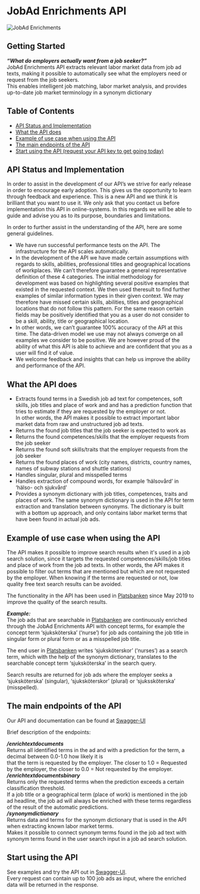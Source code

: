 
# JobAd Enrichments API 
 
        
<img src="https://github.com/JobtechSwe/docs/blob/master/img/jae_terms2.png?raw=true"
     alt="JobAd Enrichments" />      
     
 
## Getting Started 
 
***“What do employers actually want from a job seeker?”***  
JobAd Enrichments API extracts relevant labor market data from job ad texts, making it possible to automatically see what the employers need or request from the job seekers.   
This enables intelligent job matching, labor market analysis, and provides up-to-date job market terminology in a synonym dictionary   
  
 
## Table of Contents 

* [API Status and Implementation](#API-Status-and-Implementation) 
* [What the API does](#What-the-API-does) 
* [Example of use case when using the API](#Example-of-use-case-when-using-the-API) 
* [The main endpoints of the API](#The-main-endpoints-of-the-API) 
* [Start using the API (request your API key to get going today)](#Start-using-the-API) 
  
## API Status and Implementation
In order to assist in the development of our API’s we strive for early 
release in order to encourage early adoption. 
This gives us the opportunity to learn through feedback and experience. 
This is a new API and we think it is brilliant that you want to use it. 
We only ask that you contact us before implementation this API in online-systems. 
In this regards we will be able to guide and advise you as to its purpose, boundaries and limitations.  

In order to further assist in the understanding of the API, here are some general guidelines.  
- We have run successful performance tests on the API. The infrastructure for the API scales automatically.
- In the development of the API we have made certain assumptions with regards to 
skills, abilities, professional titles and geographical locations of workplaces. 
We can’t therefore guarantee a general representative definition of these 4 categories. 
The initial methodology for development was based on highlighting several positive examples 
that existed in the requested context. We then used theresult to find further examples of 
similar information types in their given context. We may therefore have missed certain 
skills, abilities, titles and geographical locations that do not follow this pattern. 
For the same reason certain fields may be positively identified that you as a user 
do not consider to be a skill, ability, title or geographical location.  
- In other words, we can’t guarantee 100% accuracy of the API at this time. 
The data-driven model we use may not always converge on all examples we consider to be positive. 
We are however proud of the ability of what this API is able to achieve and are confident 
that you as a user will find it of value.  
- We welcome feedback and insights that can help us improve the ability and performance of the API.  
  
## What the API does 
 
- Extracts found terms in a Swedish job ad text for competences, soft 
  skills, job titles and place of work and and has a prediction function 
  that tries to estimate if they are requested by the employer or not.  
  In other words, the API 
  makes it possible to extract important labor market data from raw and 
  unstructured job ad texts. 
- Returns the found job titles that the job seeker is expected to work 
  as    
- Returns the found competences/skills that the employer requests 
  from the job seeker    
- Returns the found soft skills/traits that the 
  employer requests from the job seeker    
- Returns the found places of work (city names, districts, country 
  names, names of subway stations and shuttle stations)              
- Handles singular, plural and misspelled terms       
- Handles extraction of compound words, for example ‘hälsovård’ in 
  ‘hälso- och sjukvård’ 
- Provides a synonym dictionary with job titles, competences, traits and places of work. The same synonym dictionary is used in the API for term extraction    and translation between synonyms. The dictionary is built with a bottom up approach, and only contains labor market terms that have been found in actual job ads. 
 
## Example of use case when using the API 
 
The API makes it possible to improve search results when it's used in a job search solution, since it targets the requested competences/skills/job titles and place of work from the job ad texts. In other words, the API makes it possible to filter out terms that are mentioned but which are not requested by the employer. When knowing if the terms are requested or not, low quality free text search results can be avoided. 
  
The functionality in the API has been used in [Platsbanken](https://arbetsformedlingen.se/platsbanken/) since May 2019 to improve the quality of the search results.   
   
***Example:***  
The job ads that are searchable in [Platsbanken](https://arbetsformedlingen.se/platsbanken/) are continuously enriched through the JobAd Enrichments API with concept terms, for example the concept term ‘sjuksköterska’ (‘nurse’) for job ads containing the job title in singular form or plural form or as a misspelled job title. 

The end user in [Platsbanken](https://arbetsformedlingen.se/platsbanken/) writes ‘sjuksköterskor’ (‘nurses’) as a search term, which with the help of the synonym dictionary, translates to the searchable concept term ‘sjuksköterska’ in the search query. 

Search results are returned for job ads where the employer seeks a ‘sjuksköterska’ (singular), ‘sjuksköterskor’ (plural) or ‘sjukssköterska’ (misspelled). 
 
 
## The main endpoints of the API 
 
Our API and documentation can be found at [Swagger-UI](https://jobad-enrichments-api.jobtechdev.se/)   

Brief description of the endpoints:   
 
**_/enrichtextdocuments_**  
Returns all identified terms in the ad and with a prediction for the term, a decimal between 0.0-1.0 how likely it is   
that the term is requested by the employer. The closer to 1.0 = Requested by the employer, the closer to 0.0 = Not requested by the employer.    
**_/enrichtextdocumentsbinary_**  
Returns only the requested terms when the prediction exceeds a certain classification threshold.   
If a job title or a geographical term (place of work) is mentioned in the job ad headline, the job ad will always be enriched with these terms regardless of the result of the automatic predictions.   
**_/synonymdictionary_**  
Returns data and terms for the synonym dictionary that is used in the API when extracting known labor market terms.    
Makes it possible to connect synonym terms found in the job ad text with synonym terms found in the user search input in a job ad search solution.   


## Start using the API
See examples and try the API out in [Swagger-UI](https://jobad-enrichments-api.jobtechdev.se/).  
Every request can contain up to 100 job ads as input, where the enriched data will be returned in the response.
 
